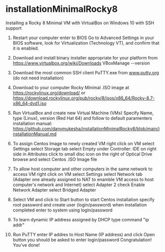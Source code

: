 # installationMinimalRocky8
Installing a Rocky 8 Minimal VM with VirtualBox on Windows 10 with SSH support

1. Restart your computer enter to BIOS
Go to Advanced Settings in your BIOS software, look for Virtualization (Technology VT), and confirm that it is enabled.

2. Download and install binary installer appropriate for your platform from
https://www.virtualbox.org/wiki/Downloads VBoxManage --version

3. Download the most common SSH client PuTTY.exe from www.putty.org (do not need installation)
4. Download to your computer Rocky Minimal .ISO image at
https://rockylinux.org/download/ or https://download.rockylinux.org/pub/rocky/8/isos/x86_64/Rocky-8.7-x86_64-dvd1.iso

5. Run VirtualBox and create new Virtual Machine (VMs)
Specify Name, type (Linux), version (Red Hat 64) and follow to default paramenters
  installation manual: https://github.com/danymukesha/installationMinimalRocky8/blob/main/installationManual.md

6. To assign Centos Image to newly created VM
right click on VM
select Settings
select Storage tab
select Empty under Controller: IDE
on right side in Attributes click to small disc icon on the right of Optical Drive
browse and select Centos .ISO Image file
7. To allow host computer and other computers in the same network to access VM
right click on VM
select Settings
select Network tab (Adapter one already assigned to NAT to enamble VM access to host computer's network and Internet)
select Adapter 2
check Enable Network Adapter
select Bridged Adapter
8. Select VM and click to Start button to start Centos installation
specify root password and create user (login/password)
when installation completed enter to system using login/password
9. To learn dynamic IP address assigned by DHCP type command "ip addr"
10. Run PuTTY
enter IP addres to Host Name (IP address) and click Open button
you should be asked to enter login/password
Congratulation! You've done!
